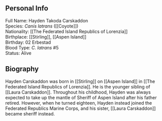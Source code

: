 ## Personal Info

Full Name: Hayden Takoda Carskaddon  
Species: _Canis latrans_ ([[Coyote]])  
Nationality: [[The Federated Island Republics of Lorenzia]]  
Birthplace: [[Stirling]], [[Aspen Island]]  
Birthday: 02 Erbestad  
Blood Type: _C. latrans_ #5  
Status: Alive  
## Biography

Hayden Carskaddon was born in [[Stirling]] on [[Aspen Island]] in [[The Federated Island Republics of Lorenzia]]. He is the younger sibling of [[Laura Carskaddon]]. Throughout his childhood, Hayden was always expected to take up the mantle of Sheriff of Aspen Island after his father retired. However, when he turned eighteen, Hayden instead joined the Federated Republics Marine Corps, and his sister, [[Laura Carskaddon]] became sheriff instead.

